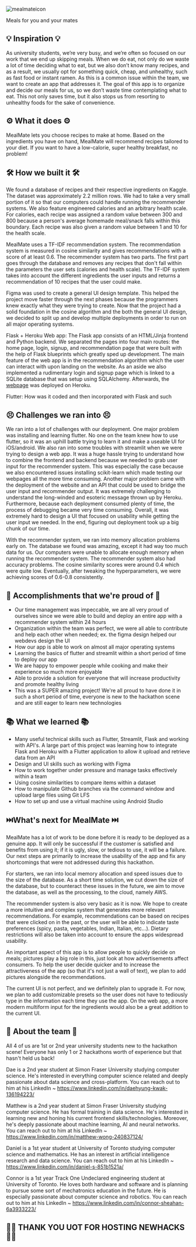 ![mealmateicon](https://user-images.githubusercontent.com/49925170/140648740-e88314be-755d-4f20-812f-f37e90ac0728.png)

Meals for you and your mates

## 💡 Inspiration 💡

As university students, we’re very busy, and we’re often so focused on our work that we end up skipping meals. When we do eat, not only do we waste a lot of time deciding what to eat, but we also don’t know many recipes, and as a result, we usually opt for something quick, cheap, and unhealthy, such as fast food or instant ramen. As this is a common issue within the team, we want to create an app that addresses it. The goal of this app is to organize and decide our meals for us, so we don’t waste time contemplating what to eat. This not only saves time, but it also stops us from resorting to unhealthy foods for the sake of convenience. 


## ⚙️ What it does ⚙️

MealMate lets you choose recipes to make at home. Based on the ingredients you have on hand, MealMate will recommend recipes tailored to your diet. If you want to have a low-calorie, super healthy breakfast, no problem!


## 🛠️ How we built it 🛠️

We found a database of recipes and their respective ingredients on Kaggle. The dataset was approximately 2.2 million rows. We had to take a very small portion of it so that our computers could handle running the recommender systems. We also feature engineered calories and an arbitrary health scale. For calories, each recipe was assigned a random value between 300 and 800 because a person's average homemade meal/snack falls within this boundary. Each recipe was also given a random value between 1 and 10 for the health scale. 

MealMate uses a TF-IDF recommendation system. The recommendation system is measured in cosine similarity and gives recommendations with a score of at least 0.6. The recommender system has two parts. The first part goes through the database and removes any recipes that don't fall within the parameters the user sets (calories and health scale). The TF-IDF system takes into account the different 
ingredients the user inputs and returns a recommendation of 10 recipes that the user could make. 

Figma was used to create a general UI design template. This helped the project move faster through the next phases because the programmers knew exactly what they were trying to create.
Now that the project had a solid foundation in the cosine algorithm and the both the general UI design, we decided to split up and develop multiple deployments in order to run on all major operating systems. 

Flask + Heroku Web app: The Flask app consists of an HTML/Jinja frontend and Python backend. We separated the pages into four main routes: the home page, login, signup, and recommendation page that were built with the help of Flask blueprints which greatly sped up development. The main feature of the web app is in the recommendation algorithm which the user can interact with upon landing on the website. As an aside we also implemented a rudimentary login and signup page which is linked to a SQLite database that was setup using SQLAlchemy. Afterwards, the [webpage](https://mealmate-flask.herokuapp.com/) was deployed on Heroku.

Flutter: How was it coded and then incorporated with Flask and such


## 😣  Challenges we ran into 😣

We ran into a lot of challenges with our deployment. One major problem was installing and learning flutter. No one on the team knew how to use flutter, so it was an uphill battle trying to learn it and make a useable UI for iOS/android. We also ran into some troubles with streamlit when we were trying to design a web app. It was a huge hassle trying to understand how to combine the frontend and backend because we needed to grab user input for the recommender system. This was especially the case because we also encountered issues installing scikit-learn which made testing our webpages all the more time consuming. Another major problem came with the deployment of the website and an API that could be used to bridge the user input and recommender output. It was extremely challenging to understand the long-winded and esoteric message thrown up by Heroku. Furthermore, because each deployment consumed plenty of time, the process of debugging became very time consuming. Overall, it was extremely hard to design a UI that focused on usability while getting the user input we needed. In the end, figuring out deployment took up a big chunk of our time. 

With the recommender system, we ran into memory allocation problems early on. The database we found was amazing, except it had way too much data for us. Our computers were unable to allocate enough memory when running the recommender system. The recommender system also had accuracy problems. The cosine similarity scores were around 0.4 which were quite low. Eventually, after tweaking the hyperparameters, we were achieving scores of 0.6-0.8 consistently. 


## 🎉 Accomplishments that we're proud of 🎉

- Our time management was impeccable, we are all very proud of ourselves since we were able to build and deploy an entire app with a recommender system within 24 hours
- Organization within the team was perfect, we were all able to contribute and help each other when needed; ex. the figma design helped our webdevs design the UI
- How our app is able to work on almost all major operating systems
- Learning the basics of flutter and streamlit within a short period of time to deploy our app
- We are happy to empower people while cooking and make their experience so much more enjoyable
- Able to provide a solution for everyone that will increase productivity and promote healthy living 
- This was a SUPER amazing project! We're all proud to have done it in such a short period of time, everyone is new to the hackathon scene and are still eager to learn new technologies  


## 📚 What we learned 📚

- Many useful technical skills such as Flutter, Streamlit, Flask and working with API's. A large part of this project was learning how to integrate Flask and Heroku with a Flutter application to allow it upload and retrieve data from an API
- Design and UI skills such as working with Figma
- How to work together under pressure and manage tasks effectively within a team
- Using cosine similarities to compare items within a dataset
- How to manipulate Github branches via the command window and upload large files using Git LFS
- How to set up and use a virtual machine using Android Studio


## ⏭️What's next for MealMate ⏭️

MealMate has a lot of work to be done before it is ready to be deployed as a genuine app. It will only be successful if the customer is satisfied and benefits from using it; if it is ugly, slow, or tedious to use, it will be a failure. Our next steps are primarily to increase the usability of the app and fix any shortcomings that were not addressed during this hackathon.

For starters, we ran into local memory allocation and speed issues due to the size of the database. As a short time solution, we cut down the size of the database, but to counteract these issues in the future, we aim to move the database, as well as the processing, to the cloud, namely AWS.

The recommender system is also very basic as it is now. We hope to create a more intuitive and complex system that generates more relevant recommendations. For example, recommendations can be based on recipes that were clicked on in the past, or the user will be able to indicate taste preferences (spicy, pasta, vegetables, Indian, Italian, etc...). Dietary restrictions will also be taken into account to ensure the apps widespread usability.

An important aspect of this app is to allow people to quickly decide on meals; pictures play a big role in this, just look at how advertisements affect consumers. To help the user decide quicker and to increase the attractiveness of the app (so that it's not just a wall of text), we plan to add pictures alongside the recommendations.

The current UI is not perfect, and we definitely plan to upgrade it. For now, we plan to add customizable presets so the user does not have to tediously type in the information each time they use the app. On the web app, a more modern multiform input for the ingredients would also be a great addition to the current UI. 

## 🎁 About the team 🎁

All 4 of us are 1st or 2nd year university students new to the hackathon scene! Everyone has only 1 or 2 hackathons worth of experience but that hasn't held us back! 

Dae is a 2nd year student at Simon Fraser University studying computer science. He's interested in everything computer science related and deeply passionate about data science and cross-platform. You can reach out to him at his LinkedIn ~ https://www.linkedin.com/in/daehyung-kwak-136194223/

Matthew is a 2nd year student at Simon Fraser University studying computer science. He has formal training in data science. He's interested in learning new and honing his current frontend skills/technologies. Moreover, he's deeply passionate about machine learning, AI and neural networks. You can reach out to him at his LinkedIn ~ https://www.linkedin.com/in/matthew-wong-240837124/

Daniel is a 1st year student at University of Toronto studying computer science and mathematics. He has an interest in artificial intelligence research and data science. You can reach out to him at his LinkedIn ~ https://www.linkedin.com/in/daniel-s-851b1521a/

Connor is a 1st year Track One Undeclared engineering student at University of Toronto. He loves both hardware and software and is planning to pursue some sort of mechatronics education in the future. He is especially passionate about computer science and robotics. You can reach out to him at his LinkedIn ~ https://www.linkedin.com/in/connor-sheahan-6a3933223/

## 🥳🎉 THANK YOU UOT FOR HOSTING NEWHACKS 🥳🎉
